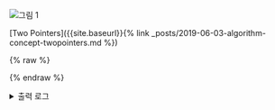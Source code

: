 

![그림 1]({{site.baseurl}}/img/spring/practice-springbootspringprofile-1.png)


[Two Pointers]({{site.baseurl}}{% link _posts/2019-06-03-algorithm-concept-twopointers.md %})




{% raw %}


{% endraw %}







<details><summary>출력 로그</summary>
<div markdown="1">

```
04:27:56.752 [main] INFO com.windowforsun.reactor.scheduler.SchedulersTest - onSubscribe(FluxCreate.BufferAsyncSink)
04:27:56.754 [main] INFO com.windowforsun.reactor.scheduler.SchedulersTest - request(unbounded)
04:27:57.760 [main] INFO com.windowforsun.reactor.scheduler.SchedulersTest - onNext(1)
04:27:57.760 [main] INFO com.windowforsun.reactor.scheduler.SchedulersTest - subscribe_1 : 1
04:27:58.771 [main] INFO com.windowforsun.reactor.scheduler.SchedulersTest - onNext(2)
04:27:58.771 [main] INFO com.windowforsun.reactor.scheduler.SchedulersTest - subscribe_1 : 2
04:27:59.781 [main] INFO com.windowforsun.reactor.scheduler.SchedulersTest - onNext(3)
04:27:59.781 [main] INFO com.windowforsun.reactor.scheduler.SchedulersTest - subscribe_1 : 3
04:27:59.781 [main] INFO com.windowforsun.reactor.scheduler.SchedulersTest - onComplete()
04:27:59.782 [main] INFO com.windowforsun.reactor.scheduler.SchedulersTest - onSubscribe(FluxCreate.BufferAsyncSink)
04:27:59.782 [main] INFO com.windowforsun.reactor.scheduler.SchedulersTest - request(unbounded)
04:28:00.796 [main] INFO com.windowforsun.reactor.scheduler.SchedulersTest - onNext(1)
04:28:00.796 [main] INFO com.windowforsun.reactor.scheduler.SchedulersTest - subscribe_2 : 1
04:28:01.810 [main] INFO com.windowforsun.reactor.scheduler.SchedulersTest - onNext(2)
04:28:01.810 [main] INFO com.windowforsun.reactor.scheduler.SchedulersTest - subscribe_2 : 2
04:28:02.824 [main] INFO com.windowforsun.reactor.scheduler.SchedulersTest - onNext(3)
04:28:02.824 [main] INFO com.windowforsun.reactor.scheduler.SchedulersTest - subscribe_2 : 3
04:28:02.824 [main] INFO com.windowforsun.reactor.scheduler.SchedulersTest - onComplete()
```  

</div>
</details>







